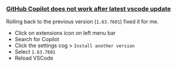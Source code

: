 ### [GitHub Copilot does not work after latest vscode update](https://stackoverflow.com/questions/74831509/github-copilot-does-not-work-after-latest-vscode-update)

Rolling back to the previous version (`1.63.7601`) fixed it for me.

 - Click on extensions icon on left menu bar
 - Search for Copilot
 - Click the settings cog > `Install another version`
 - Select `1.63.7601`
 - Reload VSCode